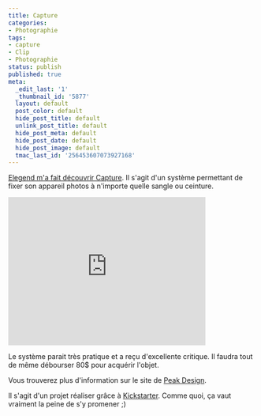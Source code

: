 ```yaml
---
title: Capture
categories:
- Photographie
tags:
- capture
- Clip
- Photographie
status: publish
published: true
meta:
  _edit_last: '1'
  _thumbnail_id: '5877'
  layout: default
  post_color: default
  hide_post_title: default
  unlink_post_title: default
  hide_post_meta: default
  hide_post_date: default
  hide_post_image: default
  tmac_last_id: '256453607073927168'
---
```

<a title="Message Twitter d'elegend" href="https://twitter.com/#!/elegend/status/200882217407348736">Elegend m'a fait découvrir Capture</a>. Il s'agit d'un système permettant de fixer son appareil photos à n'importe quelle sangle ou ceinture. <!--more-->

<iframe src="https://player.vimeo.com/video/31179502?byline=0&amp;color=C41230" frameborder="0" width="400" height="300"></iframe>

Le système parait très pratique et a reçu d'excellente critique. Il faudra tout de même débourser 80$ pour acquérir l'objet.

Vous trouverez plus d'information sur le site de <a title="Site de Peak Design" href="https://peakdesignltd.com/">Peak Design</a>.

Il s'agit d'un projet réaliser grâce à <a href="https://www.kickstarter.com/projects/97103764/capture-camera-clip-system">Kickstarter</a>. Comme quoi, ça vaut vraiment la peine de s'y promener ;)
